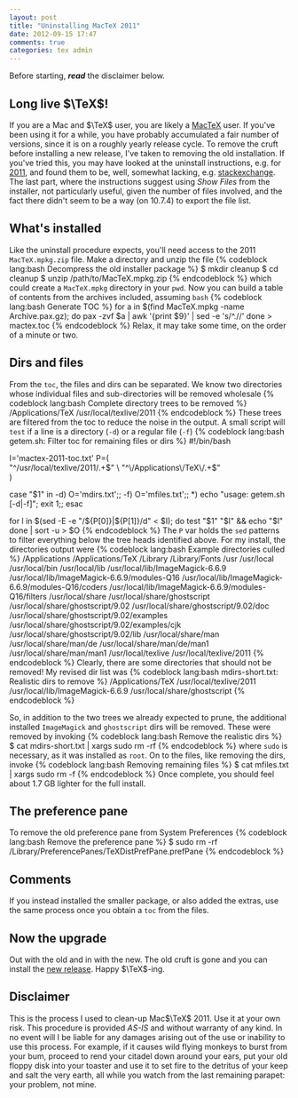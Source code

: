 ```yaml
---
layout: post
title: "Uninstalling MacTeX 2011"
date: 2012-09-15 17:47
comments: true
categories: tex admin
---
```


Before starting, ***read*** the disclaimer below.

## Long live $\TeX$!

If you are a Mac and $\TeX$ user, you are likely a [MacTeX][L0] user.  If
you've been using it for a while, you have probably accumulated a fair
number of versions, since it is on a roughly yearly release cycle.  To
remove the cruft before installing a new release, I've taken to removing
the old installation.  If you've tried this, you may have looked at the
uninstall instructions, e.g. for [2011][L1], and found them to be, well,
somewhat lacking, e.g. [stackexchange][L2].  The last part, where the
instructions suggest using *Show Files* from the installer, not
particularly useful, given the number of files involved, and the fact
there didn't seem to be a way (on 10.7.4) to export the file list.

## What's installed

Like the uninstall procedure expects, you'll need access to the 2011
`MacTeX.mpkg.zip` file. Make a directory and unzip the file
{% codeblock lang:bash Decompress the old installer package %}
$ mkdir cleanup
$ cd cleanup
$ unzip /path/to/MacTeX.mpkg.zip
{% endcodeblock %}
which could create a `MacTeX.mpkg` directory in your `pwd`.  Now you can
build a table of contents from the archives included, assuming `bash`
{% codeblock lang:bash Generate TOC %}
for a in $(find MacTeX.mpkg -name Archive.pax.gz); do
  pax -zvf $a | awk '{print $9}' | sed -e 's/^.//'
done > mactex.toc
{% endcodeblock %}
Relax, it may take some time, on the order of a minute or two.

## Dirs and files

From the `toc`, the files and dirs can be separated.  We know two
directories whose individual files and sub-directories will be removed
wholesale
{% codeblock lang:bash Complete directory trees to be removed %}
/Applications/TeX
/usr/local/texlive/2011
{% endcodeblock %}
These trees are filtered from the toc to reduce the noise in the output.
A small script will `test` if a line is a directory (`-d`) or a regular
file (`-f`)
{% codeblock lang:bash getem.sh: Filter toc for remaining files or dirs %}
#!/bin/bash

I='mactex-2011-toc.txt'
P=( \
  "^\/usr\/local\/texlive\/2011\/.+$" \
  "^\/Applications\/TeX\/.+$" \
)

case "$1" in
  -d) O='mdirs.txt';;
  -f) O='mfiles.txt';;
   *) echo "usage: getem.sh [-d|-f]"; exit 1;;
esac

for l in $(sed -E -e "/${P[0]}|${P[1]}/d" < $I); do
  test "$1" "$l" && echo "$l"
done | sort -u > $O
{% endcodeblock %}
The `P` var holds the `sed` patterns to filter everything below the tree
heads identified above.  For my install, the directories output were
{% codeblock lang:bash Example directories culled %}
/Applications
/Applications/TeX
/Library
/Library/Fonts
/usr
/usr/local
/usr/local/bin
/usr/local/lib
/usr/local/lib/ImageMagick-6.6.9
/usr/local/lib/ImageMagick-6.6.9/modules-Q16
/usr/local/lib/ImageMagick-6.6.9/modules-Q16/coders
/usr/local/lib/ImageMagick-6.6.9/modules-Q16/filters
/usr/local/share
/usr/local/share/ghostscript
/usr/local/share/ghostscript/9.02
/usr/local/share/ghostscript/9.02/doc
/usr/local/share/ghostscript/9.02/examples
/usr/local/share/ghostscript/9.02/examples/cjk
/usr/local/share/ghostscript/9.02/lib
/usr/local/share/man
/usr/local/share/man/de
/usr/local/share/man/de/man1
/usr/local/share/man/man1
/usr/local/texlive
/usr/local/texlive/2011
{% endcodeblock %}
Clearly, there are some directories that should not be removed!  My
revised dir list was
{% codeblock lang:bash mdirs-short.txt: Realistic dirs to remove %}
/Applications/TeX
/usr/local/texlive/2011
/usr/local/lib/ImageMagick-6.6.9
/usr/local/share/ghostscript
{% endcodeblock %}

So, in addition to the two trees we already expected to prune, the
additional installed `ImageMagick` and `ghostscript` dirs will be
removed.  These were removed by invoking
{% codeblock lang:bash Remove the realistic dirs %}
$ cat mdirs-short.txt | xargs sudo rm -rf
{% endcodeblock %}
where `sudo` is necessary, as it was installed as `root`.  On to the
files, like removing the dirs, invoke
{% codeblock lang:bash Removing remaining files %}
$ cat mfiles.txt | xargs sudo rm -f
{% endcodeblock %}
Once complete, you should feel about 1.7 GB lighter for the full install.

## The preference pane

To remove the old preference pane from System Preferences
{% codeblock lang:bash Remove the preference pane %}
$ sudo rm -rf /Library/PreferencePanes/TeXDistPrefPane.prefPane
{% endcodeblock %}

## Comments

If you instead installed the smaller package, or also added the extras,
use the same process once you obtain a `toc` from the files.

## Now the upgrade

Out with the old and in with the new.  The old cruft is gone and you can
install the [new release][L3].  Happy $\TeX$-ing.

## Disclaimer

This is the process I used to clean-up Mac$\TeX$ 2011.  Use it at your own
risk.  This procedure is provided *AS-IS* and without warranty of any
kind.  In no event will I be liable for any damages arising out of the
use or inability to use this process.  For example, if it causes wild
flying monkeys to burst from your bum, proceed to rend your citadel
down around your ears, put your old floppy disk into your toaster and
use it to set fire to the detritus of your keep and salt the very earth,
all while you watch from the last remaining parapet: your problem, not
mine.

[L0]: http://www.tug.org/mactex/
[L1]: http://www.tug.org/mactex/2011/uninstalling.html
[L2]: http://tex.stackexchange.com/q/26165
[L3]: http://www.tug.org/mactex/
